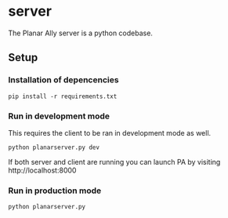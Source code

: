 # server

The Planar Ally server is a python codebase.

## Setup

### Installation of depencencies

```
pip install -r requirements.txt
```

### Run in development mode

This requires the client to be ran in development mode as well.

```
python planarserver.py dev
```

If both server and client are running you can launch PA by visiting http://localhost:8000

### Run in production mode

```
python planarserver.py
```
